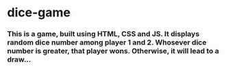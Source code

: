 # dice-game
### This is a game, built using HTML, CSS and JS. It displays random dice number among player 1 and 2. Whosever dice number is greater, that player wons. Otherwise, it will lead to a draw...
